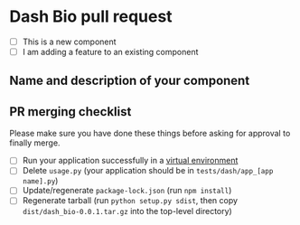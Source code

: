 # Dash Bio pull request
- [ ] This is a new component 
- [ ] I am adding a feature to an existing component

## Name and description of your component


## PR merging checklist
Please make sure you have done these things before asking for approval to finally merge. 
- [ ] Run your application successfully in a [virtual environment](https://realpython.com/python-virtual-environments-a-primer/)
- [ ] Delete `usage.py` (your application should be in `tests/dash/app_[app name].py`)  
- [ ] Update/regenerate `package-lock.json` (run `npm install`)  
- [ ] Regenerate tarball (run `python setup.py sdist`, then copy `dist/dash_bio-0.0.1.tar.gz` into the top-level directory) 
